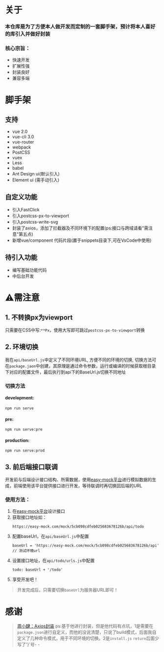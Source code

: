 # 关于
### 本仓库是为了方便本人做开发而定制的一套脚手架，预计将本人喜好的库引入并做好封装
### 核心宗旨：
- 快速开发
- 扩展性强
- 封装良好
- 兼容多端

# 脚手架
## 支持
- vue 2.0
- vue-cli 3.0
- vue-router
- webpack
- PostCSS
- vuex
- Less
- babel
- Ant Design ui(默认引入)
- Element ui (需手动引入)

## 自定义功能
- 引入FastClick
- 引入postcss-px-to-viewport
- 引入postcss-write-svg
- 封装了axios，添加了拦截器及不同环境下的配置(ps:接口与跨域请看"需注意"第五点)
- 新增vue/component 代码片段(置于snippets目录下,可在VsCode中使用)

## 待引入功能
- 编写基础功能代码
- 中后台开发

# ⚠️需注意
## 1. 不转换px为viewport
只需要在CSS中写:```**Px```，使用大写即可跳过```postcss-px-to-viewport```转换

## 2. 环境切换
我在```api/baseUrl.js```中定义了不同环境URL, 方便不同的环境的切换, 切换方法可在```package.jaon```中创建，其原理是通过命令参数，运行或编译的时候获取根目录下对应的配置文件，最后执行到api下的BaseUrl.js切换不同地址
### 切换方法
#### development:
```
npm run serve
```
#### pre:
```
npm run serve:pre
```
#### production:
```
npm run serve:prod
```

## 3. 前后端接口联调
开发前与后端设计接口结构、所需数据，使用[easy-mock平台](https://easy-mock.com)进行模拟数据的生成，前端使用该平台提供接口进行开发，等待联调时再切换回后端的URL
### 使用方法：
1. 在[easy-mock平台](https://easy-mock.com)设计接口
2. 获取接口地址如：
    ```
    https://easy-mock.com/mock/5cb098cdfeb025683678126b/api/todo
    ```
3. 配置baseUrl，在```api/baseUrl.js```中配置
    ```
    baseUrl = 'https://easy-mock.com/mock/5cb098cdfeb025683678126b/api' // 测试环境url
    ```
4. 设置接口地址，在```api/todo/urls.js```中配置
    ```
    todo: baseUrl + '/todo'
    ```
5. 享受开发吧！
> 开发完成后，只需要切换```baseUrl```为服务器URL即可！


# 感谢
> [周小肆：Axios封装](https://www.jianshu.com/p/8331e15fcacf)
ps:基于他进行封装，但是他代码有点坑，1是需要在```package.json```进行自定义，而他的没说清楚，只说了build模式，后面我自定义了几种命令模式，用于不同环境的切换。2是```install.js``` ```return```后面少写了'}'号- -